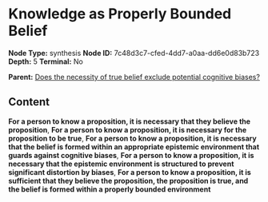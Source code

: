 # Knowledge as Properly Bounded Belief

**Node Type:** synthesis
**Node ID:** 7c48d3c7-cfed-4dd7-a0aa-dd6e0d83b723
**Depth:** 5
**Terminal:** No

**Parent:** [Does the necessity of true belief exclude potential cognitive biases?](does-the-necessity-of-true-belief-exclude-potential-cognitive-biases-antithesis-1cdd8e5f-a277-419c-8256-00a69645e785.md)

## Content

**For a person to know a proposition, it is necessary that they believe the proposition**, **For a person to know a proposition, it is necessary for the proposition to be true**, **For a person to know a proposition, it is necessary that the belief is formed within an appropriate epistemic environment that guards against cognitive biases**, **For a person to know a proposition, it is necessary that the epistemic environment is structured to prevent significant distortion by biases**, **For a person to know a proposition, it is sufficient that they believe the proposition, the proposition is true, and the belief is formed within a properly bounded environment**
